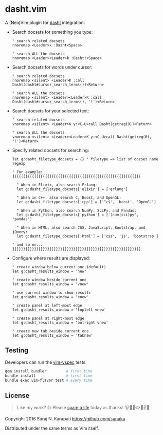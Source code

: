 # dasht.vim

A (Neo)Vim plugin for [dasht]( https://github.com/sunaku/dasht ) integration:

* Search docsets for something you type:

    ```vim
    " search related docsets
    nnoremap <Leader>k :Dasht<Space>

    " search ALL the docsets
    nnoremap <Leader><Leader>k :Dasht!<Space>
    ```

* Search docsets for words under cursor:

    ```vim
    " search related docsets
    nnoremap <silent> <Leader>K :call Dasht(dasht#cursor_search_terms())<Return>

    " search ALL the docsets
    nnoremap <silent> <Leader><Leader>K :call Dasht(dasht#cursor_search_terms(), '!')<Return>
    ```

* Search docsets for your selected text:

    ```vim
    " search related docsets
    vnoremap <silent> <Leader>K y:<C-U>call Dasht(getreg(0))<Return>

    " search ALL the docsets
    vnoremap <silent> <Leader><Leader>K y:<C-U>call Dasht(getreg(0), '!')<Return>
    ```

* Specify related docsets for searching:

    ```vim
    let g:dasht_filetype_docsets = {} " filetype => list of docset name regexp

    " For example: {{{{{{{{{{{{{{{{{{{{{{{{{{{{{{{{{{{{{{{{{{{{{{{{{{{{{{{{{{{

      " When in Elixir, also search Erlang:
      let g:dasht_filetype_docsets['elixir'] = ['erlang']

      " When in C++, also search C, Boost, and OpenGL:
      let g:dasht_filetype_docsets['cpp'] = ['^c$', 'boost', 'OpenGL']

      " When in Python, also search NumPy, SciPy, and Pandas:
      let g:dasht_filetype_docsets['python'] = ['(num|sci)py', 'pandas']

      " When in HTML, also search CSS, JavaScript, Bootstrap, and jQuery:
      let g:dasht_filetype_docsets['html'] = ['css', 'js', 'bootstrap']

    " and so on... }}}}}}}}}}}}}}}}}}}}}}}}}}}}}}}}}}}}}}}}}}}}}}}}}}}}}}}}}}}
    ```

* Configure where results are displayed:

    ```vim
    " create window below current one (default)
    let g:dasht_results_window = 'new'

    " create window beside current one
    let g:dasht_results_window = 'vnew'

    " use current window to show results
    let g:dasht_results_window = 'enew'

    " create panel at left-most edge
    let g:dasht_results_window = 'topleft vnew'

    " create panel at right-most edge
    let g:dasht_results_window = 'botright vnew'

    " create new tab beside current one
    let g:dasht_results_window = 'tabnew'
    ```

## Testing

Developers can run the [vim-vspec]( https://github.com/kana/vim-vspec ) tests:

```sh
gem install bundler         # first time
bundle install              # first time
bundle exec vim-flavor test # every time
```

## License

[Spare A Life]: https://sunaku.github.io/vegan-for-life.html
> Like my work? :+1:  Please [spare a life] today as thanks!
:cow::pig::chicken::fish::speak_no_evil::v::revolving_hearts:

Copyright 2016 Suraj N. Kurapati <https://github.com/sunaku>

Distributed under the same terms as Vim itself.
